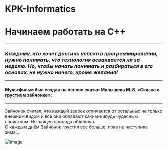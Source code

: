 # KPK-Informatics
# Начинаем работать на C++
---
### ***Каждому, кто хочет достичь успеха в программировании, нужно понимать, что технология осваивается ни за неделю. Но, чтобы начать понимать и разбираться в его основах, не нужно ничего, кроме желания!***
---
#### Мультфильм был создан на основе сказки Малышева М.И. **«Сказка о грустном зайчонке»**:
---
Зайчонок считал, что каждый зверек отличается от остальных не только внешним видом и все они обладают каким-нибудь чудесным свойством. Но зайцев природа обделила…  
С каждым днём Зайчонок грустил всё больше, пока не наступила зима…

![image](https://user-images.githubusercontent.com/82133984/114868355-3bce3580-9e0f-11eb-9e6e-8628cee70e7e.png)

